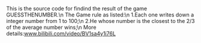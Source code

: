 This is the source code for findind the result of the game GUESSTHENUMBER.\n
The Game rule as listed:\n
1.Each one writes down a integer number from 1 to 100;\n
2.He whose number is the closest to the 2/3 of the average number wins;\n
More details:www.bilibili.com/video/BV1sa4y1i76L
